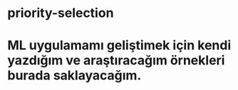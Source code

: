 # priority-selection
 
# ML uygulamamı geliştimek için kendi yazdığım ve araştıracağım örnekleri burada saklayacağım.
